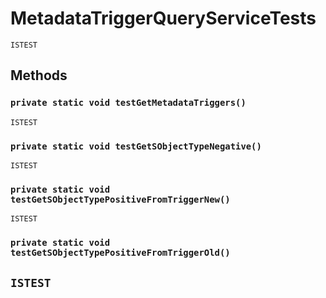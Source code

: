 # MetadataTriggerQueryServiceTests

`ISTEST`

## Methods

### `private static void testGetMetadataTriggers()`

`ISTEST`

### `private static void testGetSObjectTypeNegative()`

`ISTEST`

### `private static void testGetSObjectTypePositiveFromTriggerNew()`

`ISTEST`

### `private static void testGetSObjectTypePositiveFromTriggerOld()`

## `ISTEST`
